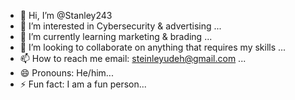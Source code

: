- 👋 Hi, I’m @Stanley243
- 👀 I’m interested in Cybersecurity & advertising ...
- 🌱 I’m currently learning marketing & brading ...
- 💞️ I’m looking to collaborate on anything that requires my skills  ...
- 📫 How to reach me email: steinleyudeh@gmail.com ...
- 😄 Pronouns: He/him...
- ⚡ Fun fact: I am a fun person...

<!---
Stanley243/Stanley243 is a ✨ special ✨ repository because its `README.md` (this file) appears on your GitHub profile.
You can click the Preview link to take a look at your changes.
--->
